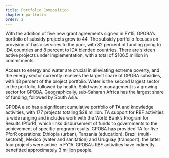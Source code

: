 ```yaml
---
title: Portfolio Composition
chapter: portfolio
order: 2
---
```


With the addition of five new grant agreements signed in FY15, GPOBA’s portfolio of subsidy projects grew to 44. The subsidy portfolio focuses on provision of basic services to the poor, with 82 percent of funding going to IDA countries and 8 percent to IDA blended countries. There are sixteen active projects under implementation, with a total of $106.5 million in commitments. 

Access to energy and water are crucial in alleviating extreme poverty, and the energy sector currently receives the largest share of GPOBA subsidies, with 43 percent of the project portfolio. Water is the second largest sector in the portfolio, followed by health. Solid waste management is a growing sector for GPOBA. Geographically, sub-Saharan Africa has the largest share of funding, followed by South Asia. 

GPOBA also has a significant cumulative portfolio of TA and knowledge activities, with 177 projects totaling $28 million. TA support for RBF activities is wide ranging and includes work with the World Bank’s Program for Results (PforR), which links disbursement of funds to governments to the achievement of specific program results. GPOBA has provided TA for five PforR operations: Ethiopia (urban), Tanzania (education), Brazil (multi-sectoral), Mexico (water and sanitation) and Uruguay (transport), the latter four projects were active in FY15.  GPOBA’s RBF activities have indirectly benefitted approximately 3 million people.  

<!-- [_infographic_ _pop-up_ _on this page for funding by region and sector as in printed AR?_]

_Link to: _(newly designed) table showing overall portfolio – by sector / region_ -->
